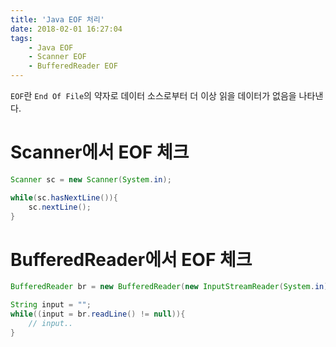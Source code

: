 ```yaml
---
title: 'Java EOF 처리'
date: 2018-02-01 16:27:04
tags:
    - Java EOF
    - Scanner EOF
    - BufferedReader EOF
---
```


`EOF`란 `End Of File`의 약자로 데이터 소스로부터 더 이상 읽을 데이터가 없음을 나타낸다.  

# Scanner에서 EOF 체크
```java
Scanner sc = new Scanner(System.in);

while(sc.hasNextLine()){
    sc.nextLine();
}
```

# BufferedReader에서 EOF 체크
```java
BufferedReader br = new BufferedReader(new InputStreamReader(System.in));

String input = "";
while((input = br.readLine() != null)){
    // input..
}
```

<!-- more -->